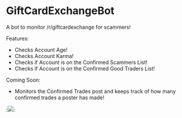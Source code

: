 GiftCardExchangeBot
===================

A bot to monitor /r/giftcardexchange for scammers!

Features:

* Checks Account Age!
* Checks Account Karma!
* Checks if Account is on the Confirmed Scammers List!
* Checks if Account is on the Confirmed Good Traders List!

Coming Soon:

* Monitors the Confirmed Trades post and keeps track of how many confirmed trades a poster has made!

:[<img src="https://www.paypalobjects.com/en_US/i/btn/btn_donateCC_LG.gif">](https://www.paypal.com/cgi-bin/webscr?cmd=_s-xclick&hosted_button_id=TGRE7G6ASVFVS):